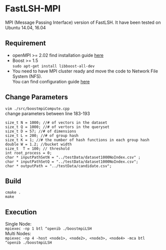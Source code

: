 # FastLSH-MPI
MPI (Message Passing Interface) version of FastLSH. It have been tested on Ubuntu 14.04, 16.04

## Requirement 
* openMPI >= 2.02 
    find installation guide [here](https://www.open-mpi.org/software/ompi/v2.1/)
* Boost >= 1.5  
`sudo apt-get install libboost-all-dev`
* You need to have MPI cluster ready and move the code to Network File System (NFS).  
    You can find configuration guide [here](http://mpitutorial.com/tutorials/running-an-mpi-cluster-within-a-lan/)
    
## Change Parameters 
`vim ./src/boostmpiCompute.cpp`  
change parameters between line 183-193

    size_t N = 1000; //# of vectors in the dataset
    size_t Q = 1000; //# of vertors in the queryset
    size_t D = 57; //# of dimensions
    size_t L = 200; //# of group hash
    size_t K = 1; //# the number of hash functions in each group hash
    double W = 1.2; //bucket width
    size_t  T = 100; // threshold
    int root_process = 0;
    char * inputPathSetN = "../testData/dataset1000NoIndex.csv" ;
    char * inputPathSetQ = "../testData/dataset1000NoIndex.csv";
    char * outputPath = "../testData/candidate.csv";
    
## Build
    cmake .  
    make
    
## Execution
Single Node:  
  `mpiexec -np 1 btl ^openib ./boostmpiLSH`  
Multi Nodes:  
  `mpiexec -np 4 -host <node1>, <node2>, <node3>, <node4> -mca btl ^openib ./boostmpiLSH`

